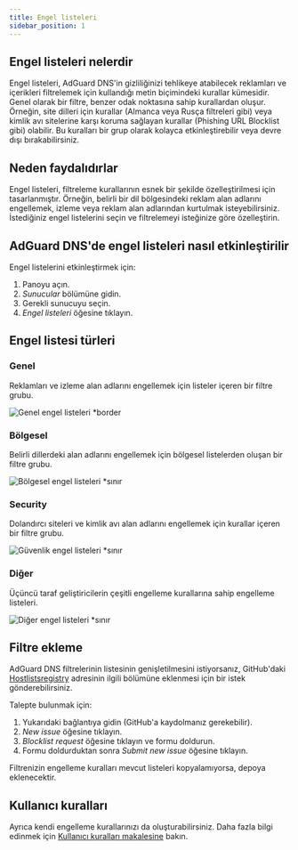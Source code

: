 ```yaml
---
title: Engel listeleri
sidebar_position: 1
---
```


## Engel listeleri nelerdir

Engel listeleri, AdGuard DNS'in gizliliğinizi tehlikeye atabilecek reklamları ve içerikleri filtrelemek için kullandığı metin biçimindeki kurallar kümesidir. Genel olarak bir filtre, benzer odak noktasına sahip kurallardan oluşur. Örneğin, site dilleri için kurallar (Almanca veya Rusça filtreleri gibi) veya kimlik avı sitelerine karşı koruma sağlayan kurallar (Phishing URL Blocklist gibi) olabilir. Bu kuralları bir grup olarak kolayca etkinleştirebilir veya devre dışı bırakabilirsiniz.

## Neden faydalıdırlar

Engel listeleri, filtreleme kurallarının esnek bir şekilde özelleştirilmesi için tasarlanmıştır. Örneğin, belirli bir dil bölgesindeki reklam alan adlarını engellemek, izleme veya reklam alan adlarından kurtulmak isteyebilirsiniz. İstediğiniz engel listelerini seçin ve filtrelemeyi isteğinize göre özelleştirin.

## AdGuard DNS'de engel listeleri nasıl etkinleştirilir

Engel listelerini etkinleştirmek için:

1. Panoyu açın.
2. _Sunucular_ bölümüne gidin.
3. Gerekli sunucuyu seçin.
4. _Engel listeleri_ öğesine tıklayın.

## Engel listesi türleri

### Genel

Reklamları ve izleme alan adlarını engellemek için listeler içeren bir filtre grubu.

![Genel engel listeleri \*border](https://cdn.adtidy.org/content/kb/dns/private/new_dns/blocklists/general.png)

### Bölgesel

Belirli dillerdeki alan adlarını engellemek için bölgesel listelerden oluşan bir filtre grubu.

![Bölgesel engel listeleri \*sınır](https://cdn.adtidy.org/content/kb/dns/private/new_dns/blocklists/regional.png)

### Security

Dolandırcı siteleri ve kimlik avı alan adlarını engellemek için kurallar içeren bir filtre grubu.

![Güvenlik engel listeleri \*sınır](https://cdn.adtidy.org/content/kb/dns/private/new_dns/blocklists/security.png)

### Diğer

Üçüncü taraf geliştiricilerin çeşitli engelleme kurallarına sahip engelleme listeleri.

![Diğer engel listeleri \*sınır](https://cdn.adtidy.org/content/kb/dns/private/new_dns/blocklists/other.png)

## Filtre ekleme

AdGuard DNS filtrelerinin listesinin genişletilmesini istiyorsanız, GitHub'daki [Hostlistsregistry](https://github.com/AdguardTeam/HostlistsRegistry) adresinin ilgili bölümüne eklenmesi için bir istek gönderebilirsiniz.

Talepte bulunmak için:

1. Yukarıdaki bağlantıya gidin (GitHub'a kaydolmanız gerekebilir).
2. _New issue_ öğesine tıklayın.
3. _Blocklist request_ öğesine tıklayın ve formu doldurun.
4. Formu doldurduktan sonra _Submit new issue_ öğesine tıklayın.

Filtrenizin engelleme kuralları mevcut listeleri kopyalamıyorsa, depoya eklenecektir.

## Kullanıcı kuralları

Ayrıca kendi engelleme kurallarınızı da oluşturabilirsiniz.
Daha fazla bilgi edinmek için [Kullanıcı kuralları makalesine](/private-dns/setting-up-filtering/user-rules.md) bakın.
